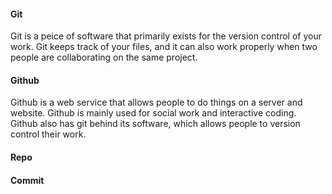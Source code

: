 #### Git
Git is a peice of software that primarily exists for the version control of your work. Git keeps track of your files, and it can also work properly when two people are collaborating on the same project. 

#### Github
Github is a web service that allows people to do things on a server and website. Github is mainly used for social work and interactive coding. Github also has git behind its software, which allows people to version control their work.

#### Repo


#### Commit
